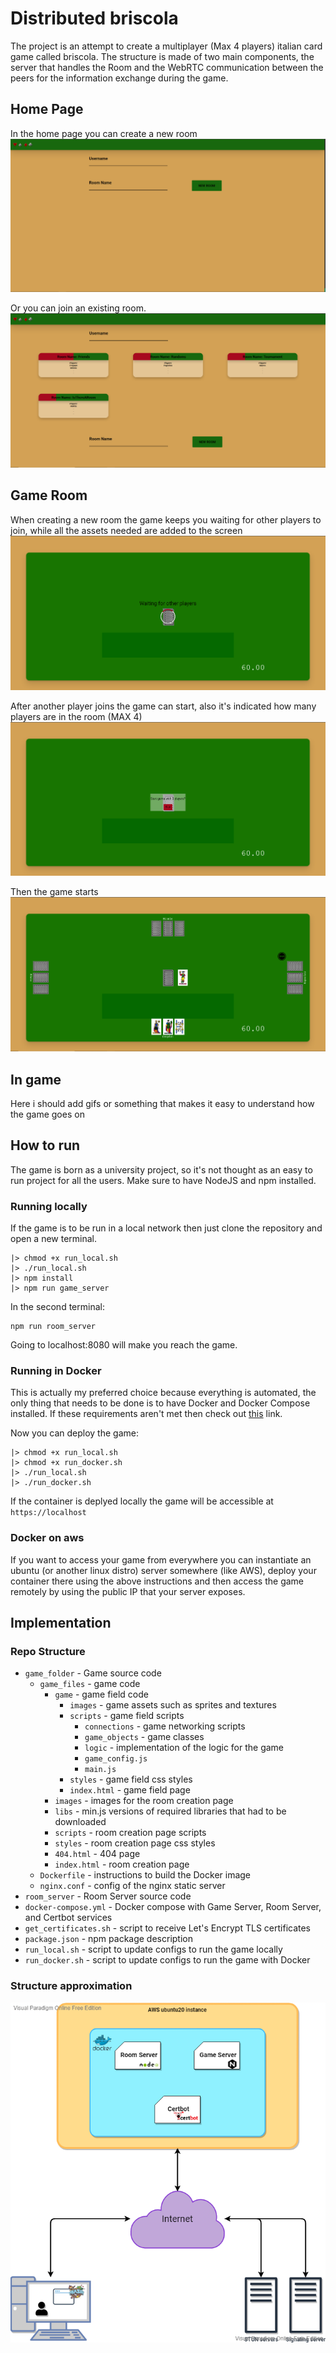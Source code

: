 # Distributed briscola

The project is an attempt to create a multiplayer (Max 4 players) italian card game called briscola. 
The structure is made of two main components, the server that handles the Room and the WebRTC communication between the peers for the information exchange during the game. 

## Home Page

In the home page you can create a new room
![home_void](screenshots/home_void.png)

Or you can join an existing room.
![home_full](screenshots/home_rooms.PNG)

## Game Room

When creating a new room the game keeps you waiting for other players to join, while all the assets needed are added to the screen
![game_waiting](screenshots/waiting.PNG)

After another player joins the game can start, also it's indicated how many players are in the room (MAX 4)
![game_join](screenshots/started.PNG)

Then the game starts 
![game_start](screenshots/ingame.PNG)

## In game

Here i should add gifs or something that makes it easy to understand how the game goes on

## How to run

The game is born as a university project, so it's not thought as an easy to run project for all the users.
Make sure to have NodeJS and npm installed.
### Running locally


If the game is to be run in a local network then just clone the repository and open a new terminal.
```
|> chmod +x run_local.sh
|> ./run_local.sh
|> npm install
|> npm run game_server
```

In the second terminal:

```
npm run room_server
```

Going to localhost:8080 will make you reach the game.

### Running in Docker
This is actually my preferred choice because everything is automated, the only thing that needs to be done is to have Docker and Docker Compose installed.
If these requirements aren't met then check out [this](https://docs.docker.com/compose/install/) link.

Now you can deploy the game:

```
|> chmod +x run_local.sh
|> chmod +x run_docker.sh
|> ./run_local.sh
|> ./run_docker.sh
```

If the container is deplyed locally the game will be accessible at `https://localhost`

### Docker on aws
If you want to access your game from everywhere you can instantiate an ubuntu (or another linux distro) server somewhere (like AWS), deploy your container there using the above instructions and then access the game remotely by using the public IP that your server exposes. 

## Implementation

### Repo Structure
- `game_folder` - Game source code
	- `game_files` - game code
		- `game` - game field code
			- `images` - game assets such as sprites and textures
			- `scripts` - game field scripts
				- `connections` - game networking scripts
				- `game_objects` - game classes
				- `logic` - implementation of the logic for the game
				- `game_config.js`
				- `main.js`
			- `styles` - game field css styles
			- `index.html` - game field page
		- `images` - images for the room creation page
		- `libs` - min.js versions of required libraries that had to be downloaded
		- `scripts` - room creation page scripts
		- `styles` - room creation page css styles
		- `404.html` - 404 page
		- `index.html` - room creation page
    - `Dockerfile` - instructions to build the Docker image
	- `nginx.conf` - config of the nginx static server
- `room_server` - Room Server source code
- `docker-compose.yml` - Docker compose with Game Server, Room Server, and Certbot services
- `get_certificates.sh` - script to receive Let's Encrypt TLS certificates
- `package.json` - npm package description
- `run_local.sh` - script to update configs to run the game locally
- `run_docker.sh` - script to update configs to run the game with Docker

### Structure approximation
![structure](screenshots/structure.png)